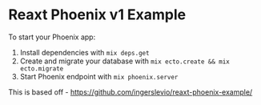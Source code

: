 # Reaxt Phoenix v1 Example

To start your Phoenix app:

  1. Install dependencies with `mix deps.get`
  2. Create and migrate your database with `mix ecto.create && mix ecto.migrate`
  3. Start Phoenix endpoint with `mix phoenix.server`

This is based off - https://github.com/ingerslevio/reaxt-phoenix-example/
